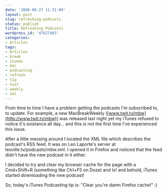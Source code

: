 ```yaml
---
date: '2008-08-27 11:31:00'
layout: post
slug: refreshing-podcasts
status: publish
title: Refreshing Podcasts
wordpress_id: '47627483'
categories:
- Articles
tags:
- Articles
- break
- itunes
- mac
- podcasting
- refresh
- tip
- twit
- weekly
- xml
---
```


From time to time I have a problem getting the podcasts I'm subscribed to, to update. For example, a new MacBreakWeekly ([www.twit.tv/mbw](http://www.twit.tv/mbw)) was released last night yet my iTunes refused to notice it's existance all day… and this is not the first time I've experienced this issue.




After a little messing around I located the XML file which describes the podcast's RSS feed. It was on Leo Laporte's server at leoville.tv/podcasts/mbw.xml. I opened it in Firefox and noticed that the feed didn't have the new podcast in it either.




I decided to try and clear my browser cache for the page with a Cmd+Shift+R (something like Ctrl+F5 on Doze) and lo! and behold, iTunes started downloading the new podcast!




So, today's iTunes Podcasting tip is: "Clear you're damn Firefox cache!" :)

